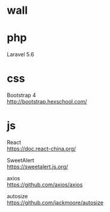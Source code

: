 # wall


# php
Laravel 5.6
  
# css
Bootstrap 4  
http://bootstrap.hexschool.com/
  
# js 
React  
https://doc.react-china.org/
  
SweetAlert  
https://sweetalert.js.org/
  
axios  
https://github.com/axios/axios
  
autosize  
https://github.com/jackmoore/autosize

